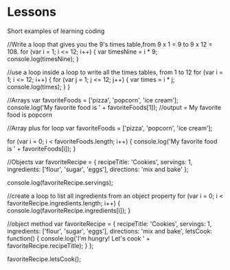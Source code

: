 # Lessons
Short examples of learning coding


//Write a loop that gives you the 9's times table,from 9 x 1 = 9 to 9 x 12 = 108.
for (var i = 1; i <= 12; i++) {
    var timesNine = i * 9;
    console.log(timesNine);
}

//use a loop inside a loop to write all the times tables, from 1 to 12
for (var i = 1; i <= 12; i++) {
      for (var j = 1; j <= 12; j++) {
        var times = i * j;
        console.log(times);
    }
}

//Arrays
var favoriteFoods = ['pizza', 'popcorn', 'ice cream'];
console.log('My favorite food is ' + favoriteFoods[1]);
//output = My favorite food is popcorn

//Array plus for loop
var favoriteFoods = ['pizza', 'popcorn', 'ice cream'];

for (var i = 0; i < favoriteFoods.length; i++) {
    console.log('My favorite food is ' + favoriteFoods[i]);
}

//Objects
var favoriteRecipe = {
    recipeTitle: 'Cookies',
    servings: 1,
    ingredients: ['flour', 'sugar', 'eggs'],
    directions: 'mix and bake'
};

console.log(favoriteRecipe.servings);

//create a loop to list all ingredients from an object property
for (var i = 0; i < favoriteRecipe.ingredients.length; i++) {
    console.log(favoriteRecipe.ingredients[i]);
}

//object method
var favoriteRecipe = {
    recipeTitle: 'Cookies',
    servings: 1,
    ingredients: ['flour', 'sugar', 'eggs'],
    directions: 'mix and bake',
    letsCook: function() {
        console.log('I\'m hungry! Let\'s cook ' + favoriteRecipe.recipeTitle);
    }
};

favoriteRecipe.letsCook();
